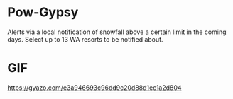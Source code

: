 # Pow-Gypsy
Alerts via a local notification of snowfall above a certain limit in the coming days. Select up to 13 WA resorts to be notified about. 

# GIF
https://gyazo.com/e3a946693c96dd9c20d88d1ec1a2d804
